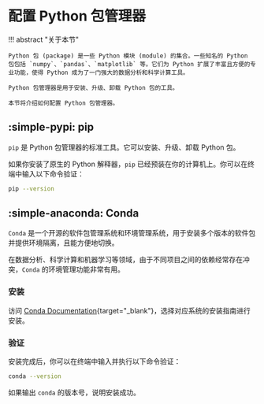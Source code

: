 # 配置 Python 包管理器

!!! abstract "关于本节"

    Python 包 (package) 是一些 Python 模块 (module) 的集合。一些知名的 Python 包包括 `numpy`、`pandas`、`matplotlib` 等。它们为 Python 扩展了丰富且方便的专业功能，使得 Python 成为了一门强大的数据分析和科学计算工具。

    Python 包管理器是用于安装、升级、卸载 Python 包的工具。

    本节将介绍如何配置 Python 包管理器。

## :simple-pypi: pip

`pip` 是 Python 包管理器的标准工具。它可以安装、升级、卸载 Python 包。

如果你安装了原生的 Python 解释器，`pip` 已经预装在你的计算机上。你可以在终端中输入以下命令验证：

```bash
pip --version
```

## :simple-anaconda: Conda

`Conda` 是一个开源的软件包管理系统和环境管理系统，用于安装多个版本的软件包并提供环境隔离，且能方便地切换。

在数据分析、科学计算和机器学习等领域，由于不同项目之间的依赖经常存在冲突，`Conda` 的环境管理功能非常有用。

### 安装

访问 [Conda Documentation](https://docs.conda.io/projects/conda/en/stable/){target="_blank"}，选择对应系统的安装指南进行安装。

### 验证

安装完成后，你可以在终端中输入并执行以下命令验证：

```bash
conda --version
```

如果输出 `conda` 的版本号，说明安装成功。